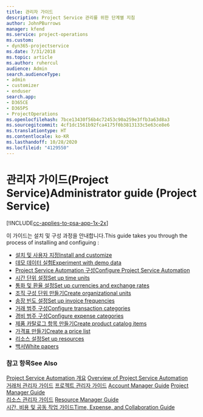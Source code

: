 ```yaml
---
title: 관리자 가이드
description: Project Service 관리를 위한 단계별 지침
author: JohnPBurrows
manager: kfend
ms.service: project-operations
ms.custom:
- dyn365-projectservice
ms.date: 7/31/2018
ms.topic: article
ms.author: ruhercul
audience: Admin
search.audienceType:
- admin
- customizer
- enduser
search.app:
- D365CE
- D365PS
- ProjectOperations
ms.openlocfilehash: 7bce13430f56b4c72453c90a259e3ffb3a63d8a3
ms.sourcegitcommit: 4cf1dc1561b92fca4175f0b3813133c5e63ce8e6
ms.translationtype: HT
ms.contentlocale: ko-KR
ms.lasthandoff: 10/28/2020
ms.locfileid: "4129550"
---
```

# <a name="administrator-guide-project-service"></a><span data-ttu-id="76d68-103">관리자 가이드(Project Service)</span><span class="sxs-lookup"><span data-stu-id="76d68-103">Administrator guide (Project Service)</span></span>

[!INCLUDE[cc-applies-to-psa-app-1x-2x](../includes/cc-applies-to-psa-app-1x-2x.md)]

<span data-ttu-id="76d68-104">이 가이드는 설치 및 구성 과정을 안내합니다.</span><span class="sxs-lookup"><span data-stu-id="76d68-104">This guide takes you through the process of installing and configuing :</span></span>  
  
- [<span data-ttu-id="76d68-105">설치 및 사용자 지정</span><span class="sxs-lookup"><span data-stu-id="76d68-105">Install and customize</span></span>](install-customize.md)
- [<span data-ttu-id="76d68-106">데모 데이터 실험</span><span class="sxs-lookup"><span data-stu-id="76d68-106">Experiment with demo data</span></span>](use-demo-data.md)
- [<span data-ttu-id="76d68-107">Project Service Automation 구성</span><span class="sxs-lookup"><span data-stu-id="76d68-107">Configure Project Service Automation</span></span>](configure.md)
- [<span data-ttu-id="76d68-108">시간 단위 설정</span><span class="sxs-lookup"><span data-stu-id="76d68-108">Set up time units</span></span>](set-up-time-units.md)
- [<span data-ttu-id="76d68-109">통화 및 환율 설정</span><span class="sxs-lookup"><span data-stu-id="76d68-109">Set up currencies and exchange rates</span></span>](set-up-currencies-exchange-rates.md)
- [<span data-ttu-id="76d68-110">조직 구성 단위 만들기</span><span class="sxs-lookup"><span data-stu-id="76d68-110">Create organizational units</span></span>](create-organizational-units.md)
- [<span data-ttu-id="76d68-111">송장 빈도 설정</span><span class="sxs-lookup"><span data-stu-id="76d68-111">Set up invoice frequencies</span></span>](set-up-invoice-frequencies.md)
- [<span data-ttu-id="76d68-112">거래 범주 구성</span><span class="sxs-lookup"><span data-stu-id="76d68-112">Configure transaction categories</span></span>](configure-transaction-categories.md)
- [<span data-ttu-id="76d68-113">경비 범주 구성</span><span class="sxs-lookup"><span data-stu-id="76d68-113">Configure expense categories</span></span>](configure-expense-categories.md)
- [<span data-ttu-id="76d68-114">제품 카탈로그 항목 만들기</span><span class="sxs-lookup"><span data-stu-id="76d68-114">Create product catalog items</span></span>](create-product-catalog-items.md)
- [<span data-ttu-id="76d68-115">가격표 만들기</span><span class="sxs-lookup"><span data-stu-id="76d68-115">Create a price list</span></span>](create-price-list.md)
- [<span data-ttu-id="76d68-116">리소스 설정</span><span class="sxs-lookup"><span data-stu-id="76d68-116">Set up resources</span></span>](set-up-resources.md)
- [<span data-ttu-id="76d68-117">백서</span><span class="sxs-lookup"><span data-stu-id="76d68-117">White papers</span></span>](white-papers.md)
  
### <a name="see-also"></a><span data-ttu-id="76d68-118">참고 항목</span><span class="sxs-lookup"><span data-stu-id="76d68-118">See Also</span></span>  
 <span data-ttu-id="76d68-119">[Project Service Automation 개요](../psa/overview.md)  </span><span class="sxs-lookup"><span data-stu-id="76d68-119">[Overview of Project Service Automation](../psa/overview.md)  </span></span>  
 <span data-ttu-id="76d68-120">[거래처 관리자 가이드](../psa/account-manager-guide.md) [프로젝트 관리자 가이드](../psa/project-manager-guide.md) </span><span class="sxs-lookup"><span data-stu-id="76d68-120">[Account Manager Guide](../psa/account-manager-guide.md) [Project Manager Guide](../psa/project-manager-guide.md) </span></span>  
 <span data-ttu-id="76d68-121">[리소스 관리자 가이드](../psa/resource-manager-guide.md) </span><span class="sxs-lookup"><span data-stu-id="76d68-121">[Resource Manager Guide](../psa/resource-manager-guide.md) </span></span>  
 [<span data-ttu-id="76d68-122">시간, 비용 및 공동 작업 가이드</span><span class="sxs-lookup"><span data-stu-id="76d68-122">Time, Expense, and Collaboration Guide</span></span>](../psa/time-expense-collaboration-guide.md)
